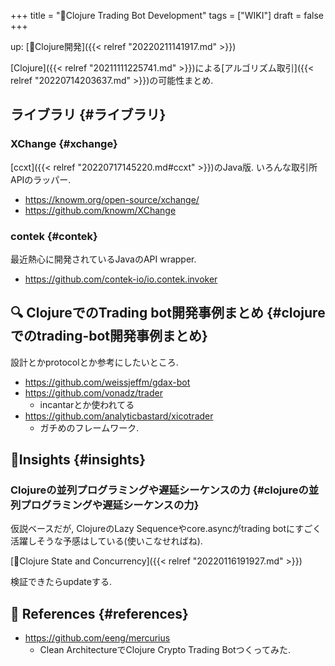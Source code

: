 +++
title = "📝Clojure Trading Bot Development"
tags = ["WIKI"]
draft = false
+++

up: [📂Clojure開発]({{< relref "20220211141917.md" >}})

[Clojure]({{< relref "20211111225741.md" >}})による[アルゴリズム取引]({{< relref "20220714203637.md" >}})の可能性まとめ.


## ライブラリ {#ライブラリ}


### XChange {#xchange}

[ccxt]({{< relref "20220717145220.md#ccxt" >}})のJava版. いろんな取引所APIのラッパー.

-   <https://knowm.org/open-source/xchange/>
-   <https://github.com/knowm/XChange>


### contek {#contek}

最近熱心に開発されているJavaのAPI wrapper.

-   <https://github.com/contek-io/io.contek.invoker>


## <span class="org-todo todo _">🔍</span> ClojureでのTrading bot開発事例まとめ {#clojureでのtrading-bot開発事例まとめ}

設計とかprotocolとか参考にしたいところ.

-   <https://github.com/weissjeffm/gdax-bot>
-   <https://github.com/vonadz/trader>
    -   incantarとか使われてる
-   <https://github.com/analyticbastard/xicotrader>
    -   ガチめのフレームワーク.


## 🤔Insights {#insights}


### Clojureの並列プログラミングや遅延シーケンスの力 {#clojureの並列プログラミングや遅延シーケンスの力}

仮説ベースだが, ClojureのLazy Sequenceやcore.asyncがtrading botにすごく活躍しそうな予感はしている(使いこなせればね).

[📝Clojure State and Concurrency]({{< relref "20220116191927.md" >}})

検証できたらupdateする.


## <span class="org-todo todo _">🔗</span> References {#references}

-   <https://github.com/eeng/mercurius>
    -   Clean ArchitectureでClojure Crypto Trading Botつくってみた.
